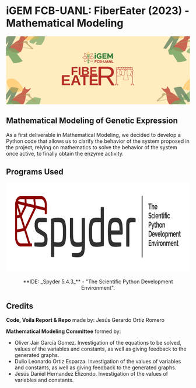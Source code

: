 # iGEM FCB-UANL: FiberEater (2023) - Mathematical Modeling 
![FiberEater_Logo2023](https://github.com/j-gorm/MathModel-FiberEater-2023-iDL-FCB-UANL/blob/main/Images/COVERGitHub.png?raw=true)

## Mathematical Modeling of Genetic Expression
As a first deliverable in Mathematical Modeling, we decided to develop a Python code that allows us to clarify the behavior of the system proposed in the project, relying on mathematics to solve the behavior of the system once active, to finally obtain the enzyme activity.

## Programs Used
<p align="center">
    <img width="800" height="244" src="https://github.com/j-gorm/MathModel-FiberEater-2023-iDL-FCB-UANL/blob/main/Images/SpyderLogo.png?raw=true">
</p>

<div style='text-align: center;'>
    **IDE: _Spyder 5.4.3_** - "The Scientific Python Development Environment".
</div>

## Credits
__Code, Voila Report & Repo__ made by: Jesús Gerardo Ortiz Romero

__Mathematical Modeling Committee__ formed by:
- Oliver Jair García Gomez. Investigation of the equations to be solved, values of the variables and constants, as well as giving feedback to the generated graphs.
- Dulio Leonardo Ortiz Esparza. Investigation of the values of variables and constants, as well as giving feedback to the generated graphs.
- Jesús Daniel Hernandez Elizondo. Investigation of the values of variables and constants.